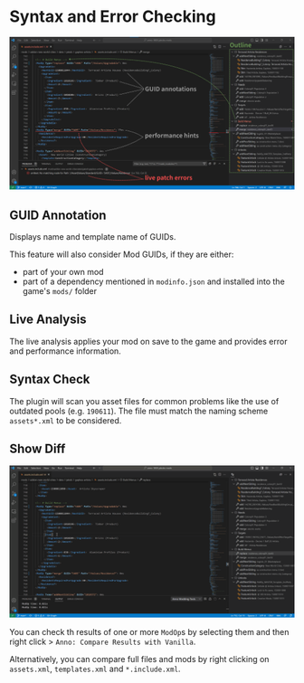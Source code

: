 # Syntax and Error Checking

![screenshot of vscode with basic overview](./images/overview.png)

## GUID Annotation

Displays name and template name of GUIDs.

This feature will also consider Mod GUIDs, if they are either:
- part of your own mod
- part of a dependency mentioned in `modinfo.json` and installed into the game's `mods/` folder

## Live Analysis

The live analysis applies your mod on save to the game and provides error and performance information.

## Syntax Check

The plugin will scan you asset files for common problems like the use of outdated pools (e.g. `190611`).
The file must match the naming scheme `assets*.xml` to be considered.

## Show Diff

![](./images/xmltest-compare.gif)

You can check th results of one or more `ModOp`s by selecting them and then right click > `Anno: Compare Results with Vanilla`.

Alternatively, you can compare full files and mods by right clicking on `assets.xml`, `templates.xml` and `*.include.xml`.
